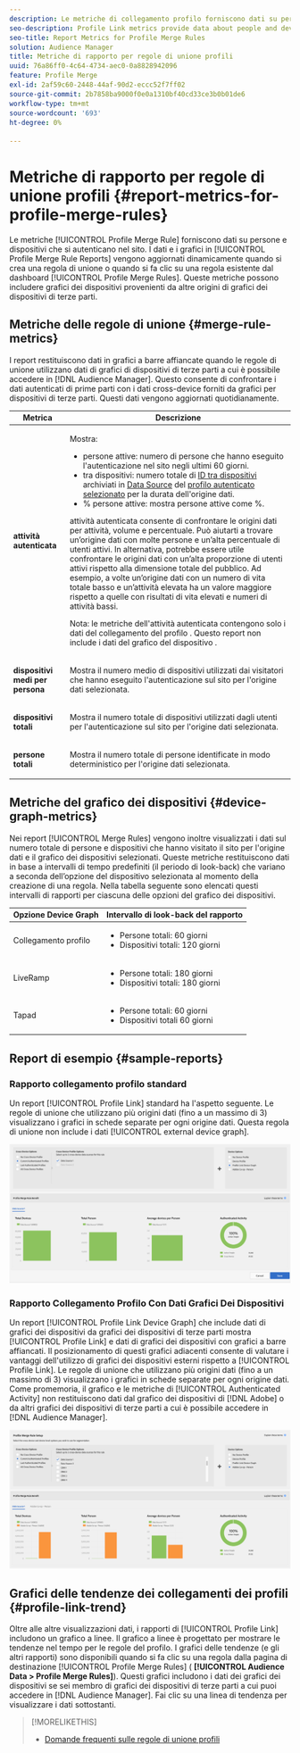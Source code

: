 ```yaml
---
description: Le metriche di collegamento profilo forniscono dati su persone e dispositivi che si autenticano sul sito. I dati e i grafici in Collegamento profilo vengono aggiornati dinamicamente quando si crea una regola di unione o quando si fa clic su una regola esistente dal dashboard Regole di unione profili. Queste metriche possono includere grafici dei dispositivi da altre origini di grafici dei dispositivi di terze parti.
seo-description: Profile Link metrics provide data about people and devices that authenticate to your site. The data and graphs in Profile Link update dynamically as you create a merge rules or when you click an existing rule from the Profile Merge Rules dashboard. These metrics can include device graph from other third-party device graph sources.
seo-title: Report Metrics for Profile Merge Rules
solution: Audience Manager
title: Metriche di rapporto per regole di unione profili
uuid: 76a86ff0-4c64-4734-aec0-0a8828942096
feature: Profile Merge
exl-id: 2af59c60-2448-44af-90d2-eccc52f7ff02
source-git-commit: 2b7858ba9000f0e0a1310bf40cd33ce3b0b01de6
workflow-type: tm+mt
source-wordcount: '693'
ht-degree: 0%

---
```


# Metriche di rapporto per regole di unione profili {#report-metrics-for-profile-merge-rules}

Le metriche [!UICONTROL Profile Merge Rule] forniscono dati su persone e dispositivi che si autenticano nel sito. I dati e i grafici in [!UICONTROL Profile Merge Rule Reports] vengono aggiornati dinamicamente quando si crea una regola di unione o quando si fa clic su una regola esistente dal dashboard [!UICONTROL Profile Merge Rules]. Queste metriche possono includere grafici dei dispositivi provenienti da altre origini di grafici dei dispositivi di terze parti.

## Metriche delle regole di unione {#merge-rule-metrics}

I report restituiscono dati in grafici a barre affiancate quando le regole di unione utilizzano dati di grafici di dispositivi di terze parti a cui è possibile accedere in [!DNL Audience Manager]. Questo consente di confrontare i dati autenticati di prime parti con i dati cross-device forniti da grafici per dispositivi di terze parti. Questi dati vengono aggiornati quotidianamente.

<table id="table_A7FB2F9804F84AC8A6DD05C0E6EE7555"> 
 <thead> 
  <tr> 
   <th colname="col1" class="entry"> Metrica </th> 
   <th colname="col2" class="entry"> Descrizione </th> 
  </tr> 
 </thead>
 <tbody> 
  <tr> 
   <td colname="col1"> <p> <b><span class="wintitle"> attività autenticata</span></b> </p> </td> 
   <td colname="col2"> <p>Mostra: </p> 
    <ul id="ul_7F7373919A4A49028EF4BF7B28D9F8E9"> 
     <li id="li_FE2F93C496D64ED8928B3E522C9585EA"> <span class="wintitle"> persone attive</span>: numero di persone che hanno eseguito l'autenticazione nel sito negli ultimi 60 giorni. </li> 
     <li id="li_60CFD26EE68B442683C0ED5FED1A79C8"> <span class="wintitle"> tra dispositivi</span>: numero totale di <a href="merge-rules-start.md#create-data-source"> ID tra dispositivi</a> archiviati in <a href="https://experienceleague.adobe.com/docs/audience-manager/user-guide/features/data-sources/manage-datasources.html?lang=it"> Data Source</a> del <a href="merge-rule-definitions.md"> profilo autenticato selezionato</a> per la durata dell'origine dati. </li> 
     <li id="li_F2F07B6A326C4A18B79A0CF2C47D9677"> <span class="wintitle"> % persone attive</span>: mostra <span class="wintitle"> persone attive</span> come %. </li> 
    </ul> <p> <span class="wintitle"> attività autenticata</span> consente di confrontare le origini dati per attività, volume e percentuale. Può aiutarti a trovare un’origine dati con molte persone e un’alta percentuale di utenti attivi. In alternativa, potrebbe essere utile confrontare le origini dati con un’alta proporzione di utenti attivi rispetto alla dimensione totale del pubblico. Ad esempio, a volte un’origine dati con un numero di vita totale basso e un’attività elevata ha un valore maggiore rispetto a quelle con risultati di vita elevati e numeri di attività bassi. </p> <p> <p>Nota: le metriche dell'attività autenticata <span class="wintitle"></span> contengono solo i dati del collegamento del profilo <span class="wintitle"></span>. Questo report non include i dati del grafico del dispositivo <span class="wintitle"></span>. </p> </p> </td> 
  </tr> 
  <tr> 
   <td colname="col1"> <p> <b><span class="wintitle"> dispositivi medi per persona</span></b> </p> </td> 
   <td colname="col2"> <p> Mostra il numero medio di dispositivi utilizzati dai visitatori che hanno eseguito l'autenticazione sul sito per l'origine dati selezionata. </p> </td> 
  </tr> 
  <tr> 
   <td colname="col1"> <p> <b><span class="wintitle"> dispositivi totali</span></b> </p> </td> 
   <td colname="col2"> <p>Mostra il numero totale di dispositivi utilizzati dagli utenti per l'autenticazione sul sito per l'origine dati selezionata. </p> </td> 
  </tr> 
  <tr> 
   <td colname="col1"> <p> <b><span class="wintitle"> persone totali</span></b> </p> </td> 
   <td colname="col2"> <p>Mostra il numero totale di persone identificate in modo deterministico per l'origine dati selezionata. </p> </td> 
  </tr> 
 </tbody> 
</table>

## Metriche del grafico dei dispositivi {#device-graph-metrics}

Nei report [!UICONTROL Merge Rules] vengono inoltre visualizzati i dati sul numero totale di persone e dispositivi che hanno visitato il sito per l&#39;origine dati e il grafico dei dispositivi selezionati. Queste metriche restituiscono dati in base a intervalli di tempo predefiniti (il periodo di look-back) che variano a seconda dell’opzione del dispositivo selezionata al momento della creazione di una regola. Nella tabella seguente sono elencati questi intervalli di rapporti per ciascuna delle opzioni del grafico dei dispositivi.

<table id="table_038983EBC71F4A55BBCA99212AC5DEE6"> 
 <thead> 
  <tr> 
   <th colname="col1" class="entry"> Opzione Device Graph </th> 
   <th colname="col2" class="entry"> Intervallo di look-back del rapporto </th> 
  </tr>
 </thead>
 <tbody> 
  <tr> 
   <td colname="col1"> <p>Collegamento profilo <span class="wintitle"></span> </p> </td> 
   <td colname="col2"> <p> 
     <ul id="ul_B2FF2341573840549FFB96579F537082"> 
      <li id="li_B37323C2F2434F41B407500AC5C15447">Persone totali: 60 giorni </li> 
      <li id="li_08D911224A60418BBB3CFB4E70CE73D4">Dispositivi totali: 120 giorni </li> 
     </ul> </p> </td> 
  </tr> 
  <tr> 
   <td colname="col1"> <p><span class="wintitle"> LiveRamp</span> </p> </td> 
   <td colname="col2"> <p> 
     <ul id="ul_2772F3AD7E1440789B635794ECDE8DFB"> 
      <li id="li_1432363829D64615B1D349A3722D6268">Persone totali: 180 giorni </li> 
      <li id="li_D5C0E3CE92524B54BBD36C73A326292B">Dispositivi totali: 180 giorni </li> 
     </ul> </p> </td> 
  </tr> 
  <tr> 
   <td colname="col1"> <p><span class="wintitle"> Tapad</span> </p> </td> 
   <td colname="col2"> <p> 
     <ul id="ul_274529DB58E6442E95C6AD89BECB1362"> 
      <li id="li_67102211A72A4E47AACFE5E369793C17">Persone totali: 60 giorni </li> 
      <li id="li_3E8F3DA6A7B5487895A626674DA363A5">Dispositivi totali 60 giorni </li> 
     </ul> </p> </td> 
  </tr> 
 </tbody> 
</table>

## Report di esempio {#sample-reports}

### Rapporto collegamento profilo standard

Un report [!UICONTROL Profile Link] standard ha l&#39;aspetto seguente. Le regole di unione che utilizzano più origini dati (fino a un massimo di 3) visualizzano i grafici in schede separate per ogni origine dati. Questa regola di unione non include i dati [!UICONTROL external device graph].

![](assets/profile-link-metrics.png)

### Rapporto Collegamento Profilo Con Dati Grafici Dei Dispositivi

Un report [!UICONTROL Profile Link Device Graph] che include dati di grafici dei dispositivi da grafici dei dispositivi di terze parti mostra [!UICONTROL Profile Link] e dati di grafici dei dispositivi con grafici a barre affiancati. Il posizionamento di questi grafici adiacenti consente di valutare i vantaggi dell&#39;utilizzo di grafici dei dispositivi esterni rispetto a [!UICONTROL Profile Link]. Le regole di unione che utilizzano più origini dati (fino a un massimo di 3) visualizzano i grafici in schede separate per ogni origine dati. Come promemoria, il grafico e le metriche di [!UICONTROL Authenticated Activity] non restituiscono dati dal grafico dei dispositivi di [!DNL Adobe] o da altri grafici dei dispositivi di terze parti a cui è possibile accedere in [!DNL Audience Manager].

![](assets/profile-link-graph.png)

## Grafici delle tendenze dei collegamenti dei profili {#profile-link-trend}

Oltre alle altre visualizzazioni dati, i rapporti di [!UICONTROL Profile Link] includono un grafico a linee. Il grafico a linee è progettato per mostrare le tendenze nel tempo per le regole del profilo. I grafici delle tendenze (e gli altri rapporti) sono disponibili quando si fa clic su una regola dalla pagina di destinazione [!UICONTROL Profile Merge Rules] ( **[!UICONTROL Audience Data > Profile Merge Rules]**). Questi grafici includono i dati dei grafici dei dispositivi se sei membro di grafici dei dispositivi di terze parti a cui puoi accedere in [!DNL Audience Manager]. Fai clic su una linea di tendenza per visualizzare i dati sottostanti.

>[!MORELIKETHIS]
>
>* [Domande frequenti sulle regole di unione profili](../../faq/faq-profile-merge.md)
